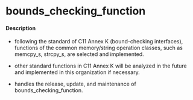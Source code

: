 # bounds_checking_function

#### Description

- following the standard of C11 Annex K (bound-checking interfaces), functions of the common memory/string operation classes, such as memcpy_s, strcpy_s, are selected and implemented.

- other standard functions in C11 Annex K will be analyzed in the future and implemented in this organization if necessary.

- handles the release, update, and maintenance of bounds_checking_function.
